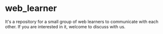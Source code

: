 # web_learner
It's a repository for a small group of web learners to communicate with each other. If you are interested in it, welcome to discuss with us.
